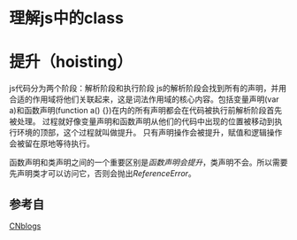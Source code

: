 # 理解js中的class



# 提升（hoisting）
js代码分为两个阶段：解析阶段和执行阶段
js的解析阶段会找到所有的声明，并用合适的作用域将他们关联起来，这是词法作用域的核心内容。包括变量声明(var a)和函数声明(function a() {})在内的所有声明都会在代码被执行前解析阶段首先被处理。
过程就好像变量声明和函数声明从他们的代码中出现的位置被移动到执行环境的顶部，这个过程就叫做提升。
只有声明操作会被提升，赋值和逻辑操作会被留在原地等待执行。

函数声明和类声明之间的一个重要区别是*函数声明会提升*，类声明不会。所以需要先声明类才可以访问它，否则会抛出*ReferenceError*。

## 参考自
[CNblogs](https://www.cnblogs.com/fcaa/p/5948438.html)<br>

